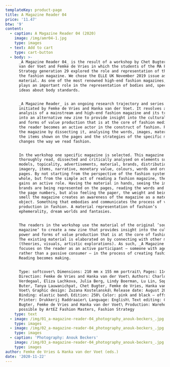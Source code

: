 ```yaml
---
templateKey: product-page
title: A Magazine Reader 04
price: '11.47'
btw: '9'
content:
  - caption: A Magazine Reader 04 (2020)
    image: /img/amr04-1.jpg
    type: images
  - text: Add to cart
    type: cart-button
  - body: >-
      _A Magazine Reader 04_ is the result of a workshop by Chet Bugter, Hanka
      van der Voet and Femke de Vries in which the students of the MA Fashion
      Strategy generation 29 explored the role and representation of the body in
      the fashion magazine. We chose the ELLE UK November 2019 issue as our
      material. As one of the most renowned high-end fashion magazines, ELLE
      plays an important role in the representation of bodies and, specifically,
      ideas about body standards.  


      _A Magazine Reader_ is an ongoing research trajectory and series of zines
      initiated by Femke de Vries and Hanka van der Voet. It revolves around the
      analysis of a mainstream and high-end fashion magazine and its translation
      into an alternative new zine to provide insight into the cultural power
      and forms of value production that is at the core of fashion media. In it,
      the reader becomes an active actor in the construct of fashion. Re-reading
      the magazine by dissecting it, analysing the words, images, materiality,
      the items shown on the pages and the strategies of the specific magazine
      changes the way we read fashion. 


      In the workshop one specific magazine is selected. This magazine is
      thoroughly read, dissected and critically analysed on elements such as
      models, topicality, advertisements, material, brands, distribution,
      imagery, items, narrative, monetary value, colours, words and order of
      pages. By not starting from the perspective of the fashion system as a
      whole, but from the simple act of reading a fashion magazine, the reader
      gains an active role. Having the material in hands, seeing the images, how
      brands are being represented on the pages, reading the words and tracing
      the page numbers, but also feeling the paper, the weight and being able to
      smell the magazine creates an awareness of the magazine as a material
      object. Something that embodies and communicates the process of value
      production in fashion. A material representation of fashion’s
      ephemerality, dream worlds and fantasies. 


      The readers in the workshop use the material of the original ‘source
      magazine’ to create a new zine that provides insight into the cultural
      power and forms of value production that is at the core of fashion media.
      The existing material is elaborated on by connecting with other material
      (theories, visuals, artistic explorations). As such, _A Magazine Reader_ 
      focuses on the reader as an active participant – someone with agency
      rather than a passive consumer – in the process of creating fashion.
      Reading becomes making.


      Type: softcover\ Dimensions: 210 mm x 155 mm portrait\ Pages: 114\ Art
      Direction: Femke de Vries and Hanka van der Voet\ Authors: Charlotte
      Verdegaal, Eliza Lachkova, Julia Berg, Lindy Boerman, Lu Lin, Sophia
      Buter, Tanya Lauwanichpat, Chet Bugter, Femke de Vries, Hanka van der
      Voet\ Graphic design: Zuzana Kostelanská\ Release date: August 2020\
      Binding: elastic band\ Edition: 250\ Color: pink and black – offset print\
      Printer: Drukkerij Raddraaier\ Language: English\ Text editing: Chet
      Bugter, Femke de Vries and Hanka van der Voet\ Production: Warehouse\ Made
      possible by ArtEZ Fashion Masters, Fashion Strategy
    type: text
  - image: /img/01_a-magazine-reader-04_photography_anouk-beckers_.jpg
    type: images
  - image: /img/02_a-magazine-reader-04_photography_anouk-beckers_.jpg
    type: images
  - caption: 'Photography: Anouk Beckers'
    image: /img/03_a-magazine-reader-04_photography_anouk-beckers_.jpg
    type: images
author: Femke de Vries & Hanka van der Voet (eds.)
date: '2020-11-22'
---
```


